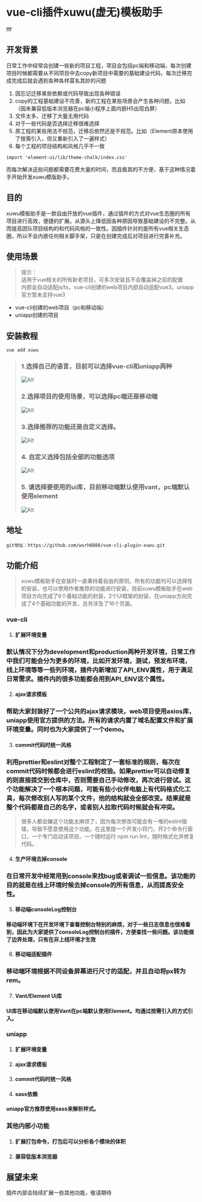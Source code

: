 <!--
 * @Author: your name
 * @Date: 2021-07-05 11:39:28
 * @LastEditTime: 2021-08-18 14:21:06
 * @LastEditors: Please set LastEditors
 * @Description: In User Settings Edit
 * @FilePath: /xuwu/help.md
-->
# vue-cli插件xuwu(虚无)模板助手

fff
## 开发背景
日常工作中经常会创建一些新的项目工程，项目会包括pc端和移动端，每次创建项目时候都需要从不同项目中去copy新项目中需要的基础建设代码，每次迁移完成完成后就会遇到各种各样莫名其妙的问题 
 1. 因忘记迁移某些依赖或代码导致出现各种错误
 2. copy的工程基础建设不完善，新的工程在某些场景会产生各种问题，比如（因未兼容低版本浏览器在pc端小程序上面内嵌H5出现白屏）
 3. 文件太多，迁移了大量无用代码  
 4. 对于一些代码是否选择迁移很难选择
 5. 原工程的某些用法不规范，迁移后依然还是不规范。比如（Element原本使用了按需引入，但又重新引入了一遍样式）
 6. 每个工程的项目结构和风格几乎不一致
 ```
 import 'element-ui/lib/theme-chalk/index.css'
 ```
而每次解决这些问题都需要花费大量的时间，而且极其的不方便，基于这种情况着手开始开发xuwu模版助手。

## 目的
xuwu模板助手是一款自由开放的vue插件，通过插件的方式对vue生态圈的所有项目进行高效，便捷的扩展。从源头上降低因各种原因导致基础建设的不完整。从而提高团队项目结构的和代码风格的一致性。因插件针对的是所有vue相关生态圈，所以不会内嵌任何相关脚手架，只是在创建完成后对项目进行完善补充。

## 使用场景
> 提示：  
> 适用于vue相关的所有新老项目，可多次安装且不会覆盖掉之前的配置  
> 内部会自动适配js/ts，vue-cli创建的web项目内部自动适配vue3。uniapp官方暂未支持vue3
* vue-cli创建的web项目（pc和移动端）
* uniapp创建的项目

## 安装教程
```
vue add xuwu
```
>### 1.选择自己的语言，目前可以选择vue-cli和uniapp两种  
> ![Alt](images/language.png)  
> ### 2.选择项目的使用场景，可以选择pc端还是移动端
> ![Alt](images/scene.png)
> ### 3.选择推荐的功能还是自定义选择。
> ![Alt](images/config.png)
> ### 4. 自定义选择包括全部的功能选项
> ![Alt](images/configContent.png)
> ### 5. 请选择要使用的ui库，目前移动端默认使用vant，pc端默认使用element
> ![Alt](images/ui.png)
## 地址
```
git地址：https://github.com/wsrh8888/vue-cli-plugin-xuwu.git
```

## 功能介绍
> xuwu模板助手在安装时一直秉持着自由的原则，所有的功能均可以选择性的安装，也可以使用作者推荐的功能进行安装，目前xuwu模板助手在web项目方向完成了6个基础功能的封装，2个UI框架的封装，在uniapp方向完成了4个基础功能的开发，总共涉及了16个页面。

### vue-cli 
1. #### 扩展环境变量  
### 默认情况下分为development和production两种开发环境，日常工作中我们可能会分为更多的环境，比如开发环境，测试，预发布环境，线上环境等等一些列环境，插件内新增加了API_ENV属性，用于满足日常需求。插件内的很多功能都会用到API_ENV这个属性。
2. #### ajax请求模板   
### 帮助大家封装好了一个公共的ajax请求模块，web项目使用axios库，uniapp使用官方提供的方法。所有的请求内置了域名配置文件和扩展环境变量。同时也为大家提供了一个demo。
3. #### commit代码时统一风格
### 利用prettier和eslint对整个工程制定了一套标准的规则，每次在commit代码时候都会进行eslint的校验。如果prettier可以自动修复的则直接提交到仓库中，否则需要自己手动修改，再次进行尝试。这个功能解决了一个根本问题，可能有些小伙伴电脑上有代码格式化工具，每次修改别人写的某个文件，他的结构就会全部改变。结果就是整个代码都是自己的名字，或者别人拉取代码时候就会有冲突。
> 很多人都会嫌这个功能太麻烦了，因为每次修改可能会有一堆的eslint报错，导致不愿意使用这个功能。在这里提一个开发小窍门，开2个命令行窗口，一个专门启动该项目。一个随时运行 npm run lint，随时格式化并修复代码。
4. #### 生产环境去掉console
### 在日常开发中经常用到console来找bug或者调试一些信息。该功能的目的就是在线上环境时候去掉console的所有信息，从而提高安全性。
5. #### 移动端consoleLog控制台
#### 移动端环境下在开发环境下查看控制台特别的麻烦，对于一些日志信息也很难看到，因此为大家提供了consoleLog控制台的插件，方便查找一些问题。该功能做了边界处理，只有在非上线环境才生效
6. #### 移动端适配插件
### 移动端环境根据不同设备屏幕进行尺寸的适配，并且自动将px转为rem。
7. #### Vant/Element Ui库
#### UI库在移动端默认使用Vant在pc端默认使用Element。均通过按需引入的方式引入。

### uniapp
1. #### 扩展环境变量
2. #### ajax请求模板
3. #### commit代码时统一风格
4. #### sass依赖
#### uniapp官方推荐使用sass来解析样式。

### 其他内部小功能
1. #### 扩展打包命令，打包后可以分析各个模块的体积
2. #### 兼容低版本浏览器

## 展望未来
插件内部会陆续扩展一些其他功能，敬请期待


